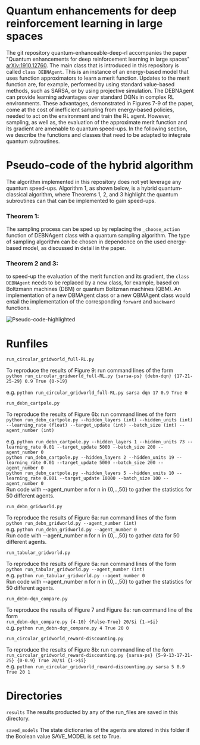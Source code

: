 # Quantum enhancements for deep reinforcement learning in large spaces

The git repository quantum-enhanceable-deep-rl accompanies the paper "Quantum enhancements for deep reinforcement learning in large spaces" [arXiv:1910.12760](https://arxiv.org/abs/1910.12760). The main class that is introduced in this repository is called `class DEBNAgent`. This is an instance of an energy-based model that uses function approximators to learn a merit function. Updates to the merit function are, for example, performed by using standard value-based methods, such as SARSA, or by using projective simulation. The DEBNAgent can provide learning advantages over standard DQNs in complex RL environments. These advantages, demonstrated in Figures 7-9 of the paper, come at the cost of inefficient sampling from energy-based policies, needed to act on the environment and train the RL agent. However, sampling, as well as, the evaluation of the approximate merit function and its gradient are amenable to quantum speed-ups. In the following section, we describe the functions and classes that need to be adapted to integrate quantum subroutines.  

# Pseudo-code of the hybrid algorithm

The algorithm implemented in this repository does not yet leverage any quantum speed-ups. Algorithm 1, as shown below, is a hybrid quantum-classical algorithm, where Theorems 1, 2, and 3 highlight the quantum subroutines can that can be implemented to gain speed-ups.

### Theorem 1: 
The sampling process can be sped up by replacing the `_choose_action` function of DEBNAgent class with a quantum sampling algorithm. The type of sampling algorithm can be chosen in dependence on the used energy-based model, as discussed in detail in the paper.

### Theorem 2 and 3: 
to speed-up the evaluation of the merit function and its gradient, the `class DEBNAgent` needs to be replaced by a new class, for example, based on Boltzmann machines (DBM) or quantum Boltzman machines (QBM). An implementation of a new DBMAgent class or a new QBMAgent class would entail the implementation of the corresponding `forward` and `backward` functions. 

![Pseudo-code-highlighted](https://user-images.githubusercontent.com/33830063/103460125-1d3aa780-4d14-11eb-900b-2e87a4fe88e3.jpg)

# Runfiles

``` run_circular_gridworld_full-RL.py ```

To reproduce the results of Figure 9: run command lines of the form <br/> `python run_circular_gridworld_full-RL.py {sarsa-ps} {debn-dqn} {17-21-25-29} 0.9 True {0->19}`

e.g. `python run_circular_gridworld_full-RL.py sarsa dqn 17 0.9 True 0`


``` run_debn_cartpole.py ```

To reproduce the results of Figure 6b: run command lines of the form <br/>
`python run_debn_cartpole.py --hidden_layers (int) --hidden_units (int) --learning_rate (float) --target_update (int) --batch_size (int) --agent_number (int)` <br/>

e.g. `python run_debn_cartpole.py --hidden_layers 1 --hidden_units 73 --learning_rate 0.01 --target_update 5000 --batch_size 200 --agent_number 0` <br/>
     `python run_debn_cartpole.py --hidden_layers 2 --hidden_units 19 --learning_rate 0.01 --target_update 5000 --batch_size 200 --agent_number 0` <br/>
     `python run_debn_cartpole.py --hidden_layers 5 --hidden_units 10 --learning_rate 0.001 --target_update 10000 --batch_size 100 --agent_number 0`<br/> 
Run code with --agent_number n for n in {0,..,50} to gather the statistics for 50 different agents. 

``` run_debn_gridworld.py ```

To reproduce the results of Figure 6a: run command lines of the form <br/> `python run_debn_gridworld.py --agent_number (int)`<br/>
e.g. `python run_debn_gridworld.py --agent_number 0` <br/>
Run code with --agent_number n for n in {0,..,50} to gather data for 50 different agents. 

``` run_tabular_gridworld.py ```

To reproduce the results of Figure 6a: run command lines of the form <br/> `python run_tabular_gridworld.py --agent_number (int)` <br/>
e.g. `python run_tabular_gridworld.py --agent_number 0` <br/>
Run code with --agent_number n for n in {0,..,50} to gather the statistics for 50 different agents. 


``` run_debn-dqn_compare.py ```

To reproduce the results of Figure 7 and Figure 8a: run command line of the form <br/> `run_debn-dqn_compare.py {4-10} {False-True} 20/$i {1->$i}` <br/>
e.g. `python run_debn-dqn_compare.py 4 True 20 0`

``` run_circular_gridworld_reward-discounting.py ```

To reproduce the results of Figure 8b: run command line of the form <br/> `run_circular_gridworld_reward-discounting.py {sarsa-ps} {5-9-13-17-21-25} {0-0.9} True 20/$i {1->$i}` <br/>
e.g. `python run_circular_gridworld_reward-discounting.py sarsa 5 0.9 True 20 1`


# Directories

``` results ```
The results producted by any of the run_files are saved in this directory. 

``` saved_models ```
The state dictionaries of the agents are stored in this folder if the Boolean value SAVE_MODEL is set to True.  
